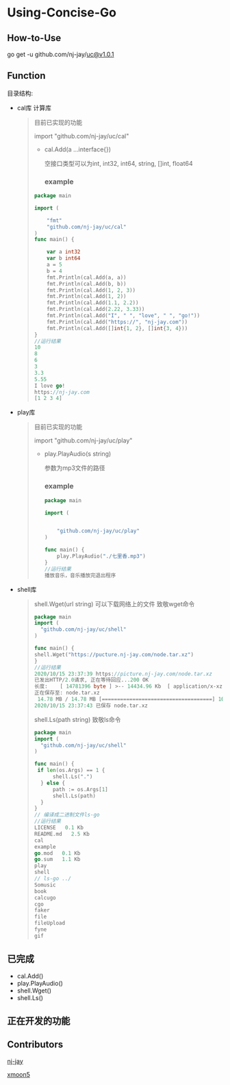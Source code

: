 # Using-Concise-Go

## How-to-Use

go get -u github.com/nj-jay/uc@v1.0.1

## Function

目录结构:

* cal库 计算库 

  > 目前已实现的功能
  >
  > import "github.com/nj-jay/uc/cal"
  >
  > * cal.Add(a ...interface{}) 
  >
  >   空接口类型可以为int, int32, int64, string, []int, float64
  >
  >   ### example
  >
  > ```go
  > package main
  > 
  > import (
  > 
  >     "fmt"
  >     "github.com/nj-jay/uc/cal"
  > )
  > func main() {
  > 
  >     var a int32
  >     var b int64
  >     a = 5
  >     b = 4
  >     fmt.Println(cal.Add(a, a))
  >     fmt.Println(cal.Add(b, b))
  >     fmt.Println(cal.Add(1, 2, 3))
  >     fmt.Println(cal.Add(1, 2))
  >     fmt.Println(cal.Add(1.1, 2.2))
  >     fmt.Println(cal.Add(2.22, 3.33))
  >     fmt.Println(cal.Add("I", " ", "love", " ", "go!"))
  >     fmt.Println(cal.Add("https://", "nj-jay.com"))
  >     fmt.Println(cal.Add([]int{1, 2}, []int{3, 4}))
  > }
  > //运行结果
  > 10
  > 8
  > 6
  > 3
  > 3.3
  > 5.55
  > I love go!
  > https://nj-jay.com
  > [1 2 3 4]
  > ```
  >

* play库

  > 目前已实现的功能
  >
  > import "github.com/nj-jay/uc/play"
  >
  > * play.PlayAudio(s string) 
  >
  >   参数为mp3文件的路径
  >
  >   ### example
  >
  >   ```go
  >   package main
  >   
  >   import (
  >   
  >
  >       "github.com/nj-jay/uc/play"
  >   )
  >   
  >   func main() {
  >       play.PlayAudio("./七里香.mp3")
  >   }
  >   //运行结果
  >   播放音乐，音乐播放完退出程序
  >   ```

* shell库

    > shell.Wget(url string) 可以下载网络上的文件 致敬wget命令
    >
    > ```go
    > package main
    > import (
    > 	"github.com/nj-jay/uc/shell"
    > )
    > 
    > func main() {
    > shell.Wget("https://pucture.nj-jay.com/node.tar.xz")
    > }
    > //运行结果
    > 2020/10/15 23:37:39 https://picture.nj-jay.com/node.tar.xz
    > 已发出HTTP/2.0请求, 正在等待回应...200 OK
    > 长度:	 [ 14781396 byte ] >-- 14434.96 Kb 	[ application/x-xz ]
    > 正在保存至: node.tar.xz
    >  14.78 MB / 14.78 MB [====================================] 100.00% 5.81 MB/s 2s
    > 2020/10/15 23:37:43 已保存 node.tar.xz
    > ```
    >
    > shell.Ls(path string) 致敬ls命令
    >
    > ```go
    > package main
    > import (
    > 	"github.com/nj-jay/uc/shell"
    > )
    > 
    > func main() {
    >  if len(os.Args) == 1 {
    > 		shell.Ls(".")
    > 	} else {
    > 		path := os.Args[1]
    > 		shell.Ls(path)
    > 	}
    > }
    > // 编译成二进制文件ls-go
    > //运行结果 
    > LICENSE   0.1 Kb
    > README.md   2.5 Kb
    > cal
    > example
    > go.mod   0.1 Kb
    > go.sum   1.1 Kb
    > play
    > shell
    > // ls-go ../
    > Somusic
    > book
    > calcugo
    > cgo
    > faker
    > file
    > fileUpload
    > fyne
    > gif
    > ```



## 已完成

* cal.Add()
* play.PlayAudio()
* shell.Wget()
* shell.Ls()

## 正在开发的功能



## Contributors

[nj-jay](https://github.com/nj-jay)

[xmoon5](https://github.com/xmoon5)
